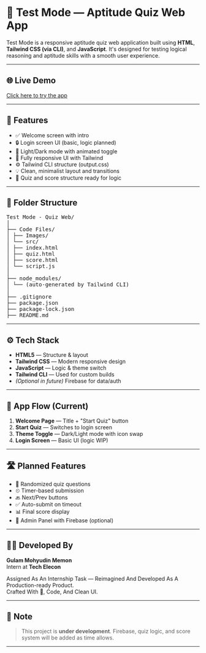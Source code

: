 # 🧠 Test Mode — Aptitude Quiz Web App

Test Mode is a responsive aptitude quiz web application built using **HTML**, **Tailwind CSS (via CLI)**, and **JavaScript**. It's designed for testing logical reasoning and aptitude skills with a smooth user experience.

---


## 🌐 Live Demo

<a href="https://testmode-quizweb.vercel.app/" target="_blank">Click here to try the app</a>



---

## 🚀 Features

- ✅ Welcome screen with intro
- 🔒 Login screen UI (basic, logic planned)
- 🌙 Light/Dark mode with animated toggle
- 📱 Fully responsive UI with Tailwind
- ⚙️ Tailwind CLI structure (output.css)
- 💡 Clean, minimalist layout and transitions
- 🧩 Quiz and score structure ready for logic

---

## 📁 Folder Structure

<pre>
Test Mode - Quiz Web/
│
├── Code Files/
│ ├── Images/
│ └── src/
│ ├── index.html
│ ├── quiz.html
│ ├── score.html
│ └── script.js
│
├── node_modules/
│ └── (auto-generated by Tailwind CLI)
│
├── .gitignore
├── package.json
├── package-lock.json
├── README.md
</pre>

---

## ⚙️ Tech Stack

- **HTML5** — Structure & layout
- **Tailwind CSS** — Modern responsive design
- **JavaScript** — Logic & theme switch
- **Tailwind CLI** — Used for custom builds
- _(Optional in future)_ Firebase for data/auth

---

## 🔄 App Flow (Current)

1. **Welcome Page** — Title + "Start Quiz" button
2. **Start Quiz** — Switches to login screen
3. **Theme Toggle** — Dark/Light mode with icon swap
4. **Login Screen** — Basic UI (logic WIP)
   

---

## 🛣 Planned Features

- 🧠 Randomized quiz questions
- ⏲ Timer-based submission
- 🔙 Next/Prev buttons
- ✅ Auto-submit on timeout
- 📊 Final score display
- 🔐 Admin Panel with Firebase (optional)

---

## 👨‍💻 Developed By

**Gulam Mohyudin Memon**  
Intern at **Tech Elecon**

Assigned As An Internship Task — Reimagined And Developed As A Production-ready Product.  
Crafted With 🤍, Code, And Clean UI.

---

## 📝 Note

> This project is **under development**. Firebase, quiz logic, and score system will be added as time allows.

---
